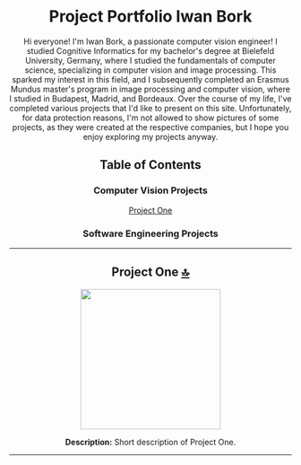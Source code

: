 <div align="center">

# Project Portfolio Iwan Bork

Hi everyone! I'm Iwan Bork, a passionate computer vision engineer!
I studied Cognitive Informatics for my bachelor's degree at Bielefeld University, Germany, where I studied the fundamentals of computer science, specializing in computer vision and image processing. This sparked my interest in this field, and I subsequently completed an Erasmus Mundus master's program in image processing and computer vision, where I studied in Budapest, Madrid, and Bordeaux.
Over the course of my life, I've completed various projects that I'd like to present on this site. Unfortunately, for data protection reasons, I'm not allowed to show pictures of some projects, as they were created at the respective companies, but I hope you enjoy exploring my projects anyway.


## Table of Contents
### Computer Vision Projects
<a href="#project-one">Project One</a><br>

### Software Engineering Projects


---


## Project One [🔝](#menu)
<div align="center">
<a href="https://github.com/your-username/project-one">
<img src="https://media.giphy.com/media/your-gif-link1/giphy.gif" width="250" />
</a>
</div>


**Description:** Short description of Project One.


---

</div>
